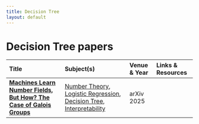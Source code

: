 ```yaml
---
title: Decision Tree
layout: default
---
```


# Decision Tree papers

| Title | Subject(s) | Venue & Year | Links & Resources |
| :--- | :--- | :--- | :--- |
| **[Machines Learn Number Fields, But How? The Case of Galois Groups](https://arxiv.org/abs/2508.06670)** | [Number Theory](number-theory.md), [Logistic Regression](logistic-regression.md), [Decision Tree](decision-tree.md), [Interpretability](interpretability.md) | arXiv 2025 |  |
